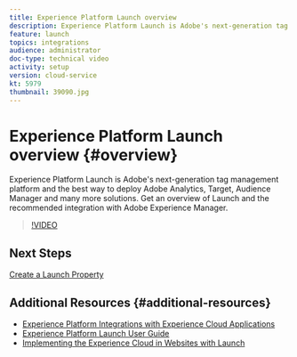 ```yaml
---
title: Experience Platform Launch overview
description: Experience Platform Launch is Adobe's next-generation tag management platform and the best way to deploy Adobe Analytics, Target, Audience Manager and many more solutions. Get an overview of Launch and the recommended integration with Adobe Experience Manager.
feature: launch
topics: integrations
audience: administrator
doc-type: technical video
activity: setup
version: cloud-service
kt: 5979
thumbnail: 39090.jpg
---
```


# Experience Platform Launch overview {#overview}

Experience Platform Launch is Adobe's next-generation tag management platform and the best way to deploy Adobe Analytics, Target, Audience Manager and many more solutions. Get an overview of Launch and the recommended integration with Adobe Experience Manager.

>[!VIDEO](https://video.tv.adobe.com/v/39090?quality=12&learn=on)

## Next Steps

[Create a Launch Property](create-launch-property.md)

## Additional Resources {#additional-resources}

* [Experience Platform Integrations with Experience Cloud Applications](https://docs.adobe.com/content/help/en/platform-learn/tutorials/intro-to-platform/integrations-with-experience-cloud-applications.html)
* [Experience Platform Launch User Guide](https://docs.adobe.com/content/help/en/launch/using/overview.html)
* [Implementing the Experience Cloud in Websites with Launch](https://docs.adobe.com/content/help/en/core-services-learn/implementing-in-websites-with-launch/index.html)
